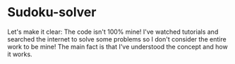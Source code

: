 # Sudoku-solver

Let's make it clear: The code isn't 100% mine! I've watched tutorials and searched the internet to solve some problems so I don't consider the entire work to be mine!
The main fact is that I've understood the concept and how it works.
